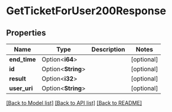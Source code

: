 # GetTicketForUser200Response

## Properties

Name | Type | Description | Notes
------------ | ------------- | ------------- | -------------
**end_time** | Option<**i64**> |  | [optional]
**id** | Option<**String**> |  | [optional]
**result** | Option<**i32**> |  | [optional]
**user_uri** | Option<**String**> |  | [optional]

[[Back to Model list]](../README.md#documentation-for-models) [[Back to API list]](../README.md#documentation-for-api-endpoints) [[Back to README]](../README.md)


